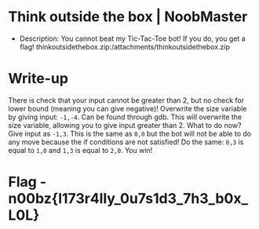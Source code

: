 # Think outside the box | NoobMaster

- Description: You cannot beat my Tic-Tac-Toe bot! If you do, you get a flag!
thinkoutsidethebox.zip:/attachments/thinkoutsidethebox.zip

# Write-up
There is check that your input cannot be greater than 2, but no check for lower bound (meaning you can give negative)! Overwrite the size variable by giving input: `-1,-4`. Can be found through gdb. This will overwrite the size variable, allowing you to give input greater than 2. What to do now? Give input as `-1,3`. This is the same as `0,0` but the bot will not be able to do any move because the if conditions are not satisfied! Do the same: `0,3` is equal to `1,0` and `1,3` is equal to `2,0`. You win!

# Flag - n00bz{l173r4lly_0u7s1d3_7h3_b0x_L0L}
